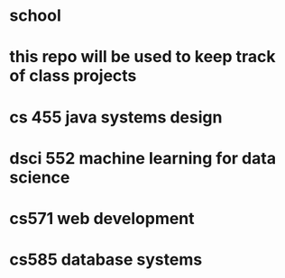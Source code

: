 # school
# this repo will be used to keep track of class projects

# cs 455 java systems design 

# dsci 552 machine learning for data science

# cs571 web development

# cs585 database systems
